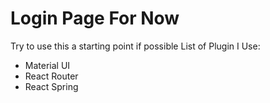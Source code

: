 # Login Page For Now

Try to use this a starting point if possible
List of Plugin I Use:
- Material UI
- React Router
- React Spring
